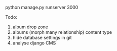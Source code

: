 python manage.py runserver 3000

Todo:
1. album drop zone
1. albums (morph many relationship) content type
2. hide database settings in git
3. analyse django CMS



